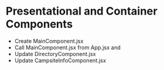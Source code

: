 # Presentational and Container Components

- Create MainComponent.jsx
- Call MainComponent.jsx from App.jsx and
- Update DirectoryComponent.jsx
- Update CampsiteInfoComponent.jsx
